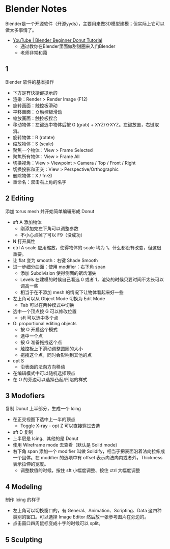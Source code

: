 # Blender Notes

Blender是一个开源软件（开源yyds），主要用来做3D模型建模；但实际上它可以做太多事情了。

- [YouTube | Blender Beginner Donut Tutorial](https://www.youtube.com/playlist?list=PLjEaoINr3zgFX8ZsChQVQsuDSjEqdWMAD)
    - 通过教你在Blender里面做甜甜圈来入门Blender
    - 老师非常和蔼

## 1

Blender 软件的基本操作

- 下方是有快捷键提示的
- 渲染：Render > Render Image (F12)
- 旋转画面：触控板滑动
- 平移画面：⇧触控板滑动
- 缩放画面：触控板捏合
- 移动物体：左键选中物体后按 G (grab) + XYZ/⇧XYZ。左键放置，右键取消。
- 旋转物体：R (rotate)
- 缩放物体：S (scale)
- 聚焦一个物体：View > Frame Selected
- 聚焦所有物体：View > Frame All
- 切换视角：View > Viewpoint > Camera / Top / Front / Right
- 切换投影和正交：View > Perspective/Orthographic
- 删除物体：X / fn⌫
- 重命名：双击右上角的名字

## 2 Editing

添加 torus mesh 并开始简单编辑形成 Donut

- sft A 添加物体
    - 刚添加完左下角可以调整参数
    - 不小心点掉了可以 F9（没成功）
- N 打开属性
- ctrl A scale 应用缩放，使得物体的 scale 均为 1。什么都没有改变，但这很重要。
- 让 flat 变为 smooth：右键 Shade Smooth
- 进一步细分曲面：使用 modifier：右下角 span
    - 添加 Subdivision 使得侧面的锯齿消失
    - Levels 在建模的时候自己看选 0 或者 1，渲染的时候只要时间不太长可以调高一些
    - 相当于在不添加 mesh 的情况下让物体看起来好一些
- 左上角可以从 Object Mode 切换为 Edit Mode
    - Tab 可以在两种模式中切换
- 选中一个顶点按 G 可以修改位置
    - sft 可以选中多个点
- O: proportional editing objects
    - 按 O 开启这个模式
    - 选中一个点
    - 按 G 准备拖拽这个点
    - 触控板上下滑动调整圆圈的大小
    - 拖拽这个点，同时会影响到其他的点
- opt S
    - 沿表面的法向方向移动
- 在编辑模式中可以随机选择顶点
- 在 O 的旁边可以选择凸起/凹陷的样式

## 3 Modofiers

复制 Donut 上半部分，生成一个 Icing

- 在正交视图下选中上一半的顶点
    - Toggle X-ray - opt Z 可以直接穿过去选
- sft D 复制
- 上半层是 Icing、其他的是 Donut
- 使用 Wireframe mode 去查看（默认是 Solid mode）
- 右下角 span 添加一个 modifier 叫做 Solidify，相当于把表面沿着法向拉伸成一个固体。在 modifier 的选项中有 offset 表示向法向内或者外，Thickness 表示拉伸的宽度。
    - 调整数值的时候，按住 sft 小幅度调整、按住 ctrl 大幅度调整

## 4 Modeling

制作 Icing 的样子

- 左上角可以切换窗口的，有 General、Animation、Scripting、Data 这四种类别的窗口。可以选择 Image Editor 然后放一张参考图片在旁边的。
- 点击窗口四周鼠标变成十字的时候可以 split。

## 5 Sculpting



